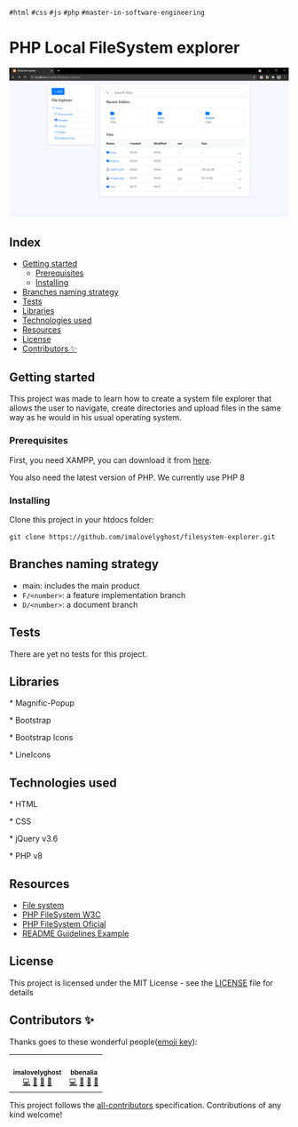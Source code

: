 `#html` `#css` `#js` `#php` `#master-in-software-engineering`

# PHP Local FileSystem explorer <!-- omit in toc -->

<p>
  <img alt="Capture" src="./assets/img/capture.png" />
</p>

## Index <!-- omit in toc -->
- [Getting started](#getting-started)
  - [Prerequisites](#prerequisites)
  - [Installing](#installing)
- [Branches naming strategy](#branches-naming-strategy)
- [Tests](#tests)
- [Libraries](#libraries)
- [Technologies used](#technologies-used)
- [Resources](#resources)
- [License](#license)
- [Contributors ✨](#contributors-)

## Getting started
This project was made to learn how to create a system file explorer that allows the user to navigate, create directories and upload files in the same way as he would in his usual operating system. 

### Prerequisites
First, you need XAMPP, you can download it from [here](https://www.apachefriends.org/es/index.html).

You also need the latest version of PHP. We currently use PHP 8

### Installing
Clone this project in your htdocs folder:

```
git clone https://github.com/imalovelyghost/filesystem-explorer.git
```

## Branches naming strategy
- main: includes the main product
- `F/<number>`: a feature implementation branch
- `D/<number>`: a document branch

## Tests
There are yet no tests for this project.

## Libraries
\* Magnific-Popup

\* Bootstrap

\* Bootstrap Icons

\* LineIcons

## Technologies used
\* HTML

\* CSS

\* jQuery v3.6

\* PHP v8

## Resources
- [File system](https://es.wikipedia.org/wiki/Administrador_de_archivos)
- [PHP FileSystem W3C](https://www.w3schools.com/php/php_ref_filesystem.asp)
- [PHP FileSystem Oficial](https://www.php.net/manual/es/book.filesystem.php)
- [README Guidelines Example](https://gist.github.com/PurpleBooth/109311bb0361f32d87a2)

## License
This project is licensed under the MIT License - see the [LICENSE](LICENSE) file for details

## Contributors ✨
Thanks goes to these wonderful people([emoji key](https://allcontributors.org/docs/en/emoji-key)):

<!-- ALL-CONTRIBUTORS-LIST:START - Do not remove or modify this section -->
<!-- prettier-ignore-start -->
<!-- markdownlint-disable -->
<table>
  <tr>
   <td align="center"><a href="https://github.com/imalovelyghost"><img src="https://avatars.githubusercontent.com/u/79602817?v=4" width="100px;" alt=""/><br /><sub><b>imalovelyghost</b></sub></a><br /><a href="https://github.com/imalovelyghost/filesystem-explorer/commits?author=imalovelyghost" title="Code">💻</a> <a href="#design-imalovelyghost" title="Design">🎨</a> <a href="#ideas-imalovelyghost" title="Ideas, Planning, & Feedback">🤔</a> <a href="#projectManagement-imalovelyghost" title="Project Management">📆</a></td>

   <td align="center"><a href="https://github.com/bbenalia"><img src="https://avatars.githubusercontent.com/u/65949632?v=4?s=100" width="100px;" alt=""/><br /><sub><b>bbenalia</b></sub></a><br /><a href="https://github.com/imalovelyghost/filesystem-explorer/commits?author=bbenalia" title="Code">💻</a> <a href="#design-bbenalia" title="Design">🎨</a> <a href="#ideas-bbenalia" title="Ideas, Planning, & Feedback">🤔</a> <a href="#projectManagement-bbenalia" title="Project Management">📆</a></td>
  </tr>
</table>

<!-- markdownlint-restore -->
<!-- prettier-ignore-end -->
<!-- ALL-CONTRIBUTORS-LIST:END -->

This project follows the [all-contributors](https://github.com/all-contributors/all-contributors) specification. Contributions of any kind welcome!